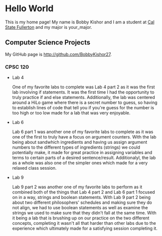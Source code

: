 # Hello World

This is my home page! My name is Bobby Kishor and I am a student at [Cal State Fullerton](http://www.fullerton.edu/) and my major is your_major.

## Computer Science Projects

My GitHub page is http://github.com/BobbyKishor27.

### CPSC 120

* Lab 4

    One of my favorite labs to complete was Lab 4 part 2 as it was the first lab involving if statements. It was the first time I had the opportunity to truly practice if and else statements. Additionally, the lab was centered around a HiLo game where there is a secret number to guess, so having to establish lines of code that tell you if you're guess for the number is too high or too low made for a lab that was very enjoyable.

* Lab 6

    Lab 6 part 1 was another one of my favorite labs to complete as it was one of the first to truly have a focus on argument counters. With the lab being about sandwhich ingredients and having us assign argument numbers to the different types of ingredients (strings) we could potentially make, it made for great practice in assigning variables and terms to certain parts of a desired sentence/result. Additionalyl, the lab as a whole was also  one of the simpler ones which made for a very relaxed class session. 

* Lab 9
 
    Lab 9 part 2 was another one of my favorite labs to perform as it combined both of the things that Lab 4 part 2 and Lab 6 part 1 focused on in a way, strings and boolean statements. With Lab 9 part 2 being about two different philosophers' schedules and making sure they do not align, we had to use boolean statements as well as examine the strings we used to make sure that they didn't fall at the same time. With it being a lab that is brushing up on our practice on the two different concepts, completing it wasn't all that harder than other labs due to the experience which ultimately made for a satisfying session completing it.